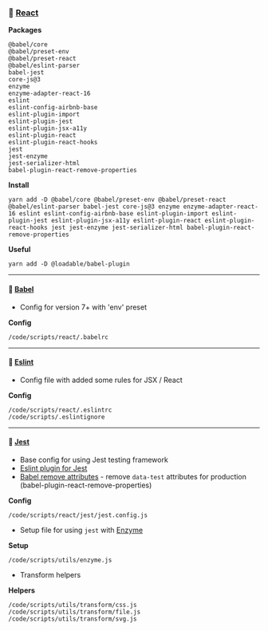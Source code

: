 ### &#128640; [React](https://reactjs.org/)

**Packages**

    @babel/core
    @babel/preset-env
    @babel/preset-react
    @babel/eslint-parser
    babel-jest
    core-js@3
    enzyme
    enzyme-adapter-react-16
    eslint
    eslint-config-airbnb-base
    eslint-plugin-import
    eslint-plugin-jest
    eslint-plugin-jsx-a11y
    eslint-plugin-react
    eslint-plugin-react-hooks
    jest
    jest-enzyme
    jest-serializer-html
    babel-plugin-react-remove-properties

**Install**

    yarn add -D @babel/core @babel/preset-env @babel/preset-react @babel/eslint-parser babel-jest core-js@3 enzyme enzyme-adapter-react-16 eslint eslint-config-airbnb-base eslint-plugin-import eslint-plugin-jest eslint-plugin-jsx-a11y eslint-plugin-react eslint-plugin-react-hooks jest jest-enzyme jest-serializer-html babel-plugin-react-remove-properties

**Useful**

    yarn add -D @loadable/babel-plugin

---

#### &#128640; [Babel](https://babeljs.io)

-   Config for version 7+ with 'env' preset

**Config**

    /code/scripts/react/.babelrc

---

#### &#128640; [Eslint](https://babeljs.io)

-   Config file with added some rules for JSX / React

**Config**

    /code/scripts/react/.eslintrc
    /code/scripts/.eslintignore

---

#### &#128640; [Jest](https://jestjs.io/)

-   Base config for using Jest testing framework
-   [Eslint plugin for Jest](https://github.com/jest-community/eslint-plugin-jest)
-   [Babel remove attributes](https://www.npmjs.com/package/babel-plugin-react-remove-properties) - remove `data-test` attributes for production (babel-plugin-react-remove-properties)

**Config**

    /code/scripts/react/jest/jest.config.js

-   Setup file for using `jest` with [Enzyme](https://airbnb.io/enzyme/)

**Setup**

    /code/scripts/utils/enzyme.js

-   Transform helpers

**Helpers**

    /code/scripts/utils/transform/css.js
    /code/scripts/utils/transform/file.js
    /code/scripts/utils/transform/svg.js
